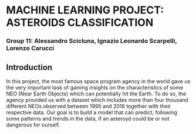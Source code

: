 # MACHINE LEARNING PROJECT: ASTEROIDS CLASSIFICATION
### Group 11: Alessandro Scicluna, Ignazio Leonardo Scarpelli, Lorenzo Carucci

## Introduction
In this project, the most famous space program agency in the world gave us the very important task of gaining insights on the characteristics of some NEO (Near Earth Objects) which can potentially hit the Earth. To do so, the agency provided us with a dataset which includes more than four thousand different NEOs observed between 1995 and 2016 together with their respective data. Our goal is to build a model that can predict, following some patterns and trends in the data, if an asteroyd could be or not dangerous for ourself.  
